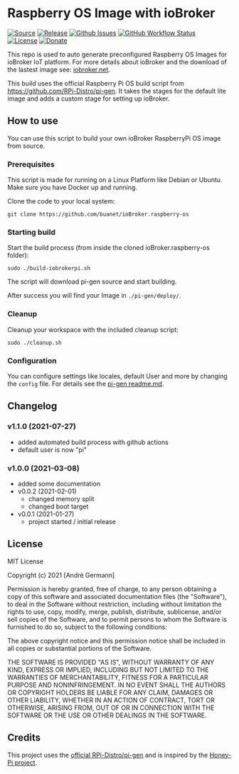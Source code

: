 # Raspberry OS Image with ioBroker

[![Source](https://img.shields.io/badge/source-github-blue)](https://github.com/buanet/ioBroker.raspberry-os)
[![Release](https://img.shields.io/github/v/release/buanet/ioBroker.raspberry-os)](https://github.com/buanet/ioBroker.raspberry-os/releases)
[![Github Issues](https://img.shields.io/github/issues/buanet/ioBroker.raspberry-os)](https://github.com/buanet/ioBroker.raspberry-os/issues)
[![GitHub Workflow Status](https://img.shields.io/github/workflow/status/buanet/ioBroker.raspberry-os/Build%20Raspberry%20Pi%20image)](https://github.com/buanet/ioBroker.raspberry-os/actions/workflows/docker_build_main_image.yml)<br>
[![License](https://img.shields.io/github/license/buanet/ioBroker.raspberry-os)](https://github.com/buanet/ioBroker.raspberry-os/blob/master/LICENSE.md)
[![Donate](https://img.shields.io/badge/donate-paypal-blue)](https://paypal.me/buanet)

This repo is used to auto generate preconfigured Raspberry OS Images for ioBroker IoT platform. For more details about ioBroker and the download of the lastest image see: [iobroker.net](https://www.iobroker.net/).

This build uses the official Raspberry Pi OS build script from https://github.com/RPi-Distro/pi-gen. It takes the stages for the default lite image and adds a custom stage for setting up ioBroker.

## How to use
You can use this script to build your own ioBroker RaspberryPi OS image from source. 

### Prerequisites
This script is made for running on a Linux Platform like Debian or Ubuntu.
Make sure you have Docker up and running. 

Clone the code to your local system:

```
git clone https://github.com/buanet/ioBroker.raspberry-os
```

### Starting build
Start the build process (from inside the cloned ioBroker.raspberry-os folder):
```
sudo ./build-iobrokerpi.sh
```
The script will download pi-gen source and start building.

After success you will find your Image in ```./pi-gen/deploy/```.

### Cleanup

Cleanup your workspace with the included cleanup script:
```
sudo ./cleanup.sh
```

### Configuration

You can configure settings like locales, default User and more by changing the ```config``` file. For details see the [pi-gen readme.md](https://github.com/RPi-Distro/pi-gen/blob/master/README.md).

## Changelog

### v1.1.0 (2021-07-27)
* added automated build process with github actions
* default user is now "pi"

### v1.0.0 (2021-03-08)
* added some documentation
* v0.0.2 (2021-02-01)
  * changed memory split
  * changed boot target
* v0.0.1 (2021-01-27)
    * project started / initial release

## License

MIT License

Copyright (c) 2021 [André Germann]

Permission is hereby granted, free of charge, to any person obtaining a copy
of this software and associated documentation files (the "Software"), to deal
in the Software without restriction, including without limitation the rights
to use, copy, modify, merge, publish, distribute, sublicense, and/or sell
copies of the Software, and to permit persons to whom the Software is
furnished to do so, subject to the following conditions:

The above copyright notice and this permission notice shall be included in all
copies or substantial portions of the Software.

THE SOFTWARE IS PROVIDED "AS IS", WITHOUT WARRANTY OF ANY KIND, EXPRESS OR
IMPLIED, INCLUDING BUT NOT LIMITED TO THE WARRANTIES OF MERCHANTABILITY,
FITNESS FOR A PARTICULAR PURPOSE AND NONINFRINGEMENT. IN NO EVENT SHALL THE
AUTHORS OR COPYRIGHT HOLDERS BE LIABLE FOR ANY CLAIM, DAMAGES OR OTHER
LIABILITY, WHETHER IN AN ACTION OF CONTRACT, TORT OR OTHERWISE, ARISING FROM,
OUT OF OR IN CONNECTION WITH THE SOFTWARE OR THE USE OR OTHER DEALINGS IN THE
SOFTWARE.

## Credits

This project uses the [official RPi-Distro/pi-gen](https://github.com/RPi-Distro/pi-gen) and is inspired by the [Honey-Pi project](https://github.com/Honey-Pi/HoneyPi-Build-Raspbian).
